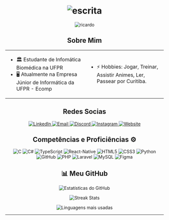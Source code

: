 <h1 align="center">
  <img src="https://readme-typing-svg.herokuapp.com?font=Fira+Code&size=24&pause=10000&color=FFFFFF&center=true&vCenter=true&width=435&lines=Salve%2C+me+chamo+Nicolas+%F0%9F%98%8E" alt="escrita">
</h1>

<p align="center">
  <img src="https://komarev.com/ghpvc/?username=ricardobacano&label=Visualizações%20do%20perfil&color=0e75b6&style=flat" alt="ricardo" />
</p>

<h2 align="center">Sobre Mim</h2>

<table align="center">
  <tr>
    <td>
      <ul>
        <li>🏛️ Estudante de Infomática Biomédica na UFPR</li>
        <li>🖥️ Atualmente na Empresa Júnior de Informática da UFPR - Ecomp</li>
      </ul>
    </td>
    <td>
      <ul>
        <li>⚡ Hobbies: Jogar, Treinar, Assistir Animes, Ler, Passear por Curitiba.</li>
      </ul>
    </td>
  </tr>
</table>



<h2 align="center">Redes Socias</h2>

<p align="center">
    <a href="https://www.linkedin.com/in/ricardo-quer-filho?utm_source=share&utm_campaign=share_via&utm_content=profile&utm_medium=android_app" target="blank">
    <img src="https://img.shields.io/badge/LinkedIn-0077B5?style=for-the-badge&logo=linkedin&logoColor=white" alt="LinkedIn"/>
  </a>
    <a href="mailto:ricardoquer14@gmail.com" target="blank">
    <img src="https://img.shields.io/badge/Email-D14836?style=for-the-badge&logo=gmail&logoColor=white" alt="Email"/>
  </a>
  </a>
    <a href="https://discord.com/users/350047340666814479" target="blank">
    <img src="https://img.shields.io/badge/Discord-5865F2?style=for-the-badge&logo=discord&logoColor=white" alt="Discord"/>
  </a>
    <a href="https://www.instagram.com/ricardo_fiih?igsh=MWR6bjRrYzR4cXQzdw==" target="blank">
  <img src="https://img.shields.io/badge/Instagram-E4405F?style=for-the-badge&logo=instagram&logoColor=white" alt="Instagram"/>
    <a href="https://www.inf.ufpr.br/rqnf22/" target="blank">
  <img src="https://img.shields.io/badge/Website-4285F4?style=for-the-badge&logo=google-chrome&logoColor=white" alt="Website"/>
</a>

</a>
    
</p>

<h2 align="center">Competências e Proficiências ⚙️ </h2>

<p align="center">
    <img src="https://img.shields.io/badge/C-A8B9CC?style=for-the-badge&logo=c&logoColor=white" alt="C"/>
    <img src="https://img.shields.io/badge/C%23-239120?style=for-the-badge&logo=c-sharp&logoColor=white" alt="C#"/>
    <img src="https://img.shields.io/badge/TypeScript-007ACC?style=for-the-badge&logo=typescript&logoColor=white" alt="TypeScript"/>
    <img src="https://img.shields.io/badge/React_Native-20232A?style=for-the-badge&logo=react&logoColor=white" alt="React-Native"/> 
    <img src="https://img.shields.io/badge/HTML5-E34F26?style=for-the-badge&logo=html5&logoColor=white" alt="HTML5"/>
    <img src="https://img.shields.io/badge/CSS3-1572B6?style=for-the-badge&logo=css3&logoColor=white" alt="CSS3"/>
    <img src="https://img.shields.io/badge/Python-3776AB?style=for-the-badge&logo=python&logoColor=white" alt="Python"/>
    <img src="https://img.shields.io/badge/GitHub-181717?style=for-the-badge&logo=github&logoColor=white" alt="GitHub"/>
    <img src="https://img.shields.io/badge/PHP-777BB4?style=for-the-badge&logo=php&logoColor=white" alt="PHP"/>
<img src="https://img.shields.io/badge/Laravel-FF2D20?style=for-the-badge&logo=laravel&logoColor=white" alt="Laravel"/>
<img src="https://img.shields.io/badge/MySQL-4479A1?style=for-the-badge&logo=mysql&logoColor=white" alt="MySQL"/>
    <img src="https://img.shields.io/badge/Figma-F24E1E?style=for-the-badge&logo=figma&logoColor=white" alt="Figma"/>

</p>


<h2 align="center">📊 Meu GitHub</h2>

<p align="center">
  <img src="https://github-readme-stats.vercel.app/api?username=ricardobacano&show_icons=true&theme=tokyonight" alt="Estatísticas do GitHub" />
</p>

<p align="center">
  <img src="https://github-readme-streak-stats.herokuapp.com/?user=ricardobacano&theme=tokyonight" alt="Streak Stats"/>
</p>

<p align="center">
  <img src="https://github-readme-stats.vercel.app/api/top-langs/?username=ricardobacano&layout=compact&theme=tokyonight" alt="Linguagens mais usadas"/>
</p>

---

